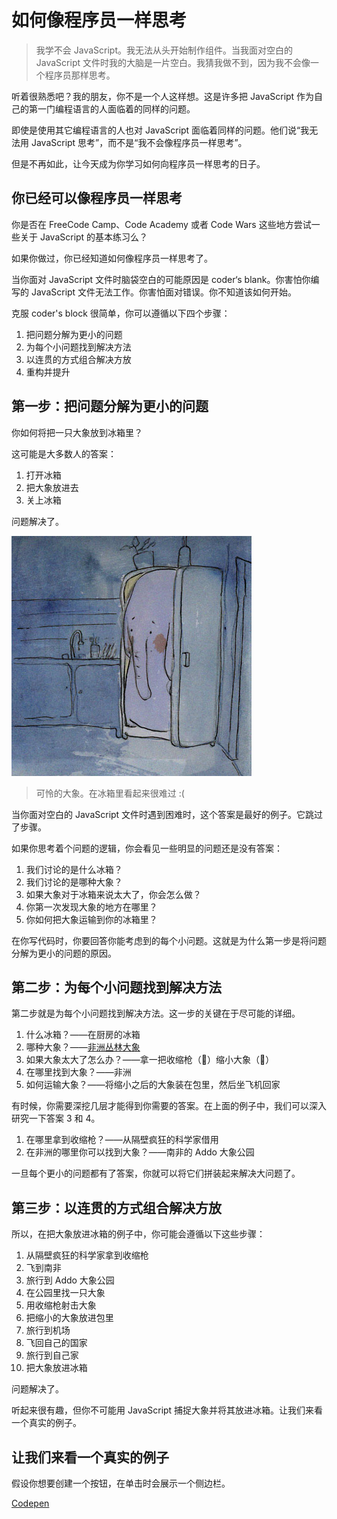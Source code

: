 # 如何像程序员一样思考

> 我学不会 JavaScript。我无法从头开始制作组件。当我面对空白的 JavaScript 文件时我的大脑是一片空白。我猜我做不到，因为我不会像一个程序员那样思考。

听着很熟悉吧？我的朋友，你不是一个人这样想。这是许多把 JavaScript 作为自己的第一门编程语言的人面临着的同样的问题。

即使是使用其它编程语言的人也对 JavaScript 面临着同样的问题。他们说“我无法用 JavaScript 思考”，而不是“我不会像程序员一样思考”。

但是不再如此，让今天成为你学习如何向程序员一样思考的日子。

## 你已经可以像程序员一样思考

你是否在 FreeCode Camp、Code Academy 或者 Code Wars 这些地方尝试一些关于 JavaScript 的基本练习么？

如果你做过，你已经知道如何像程序员一样思考了。

当你面对 JavaScript 文件时脑袋空白的可能原因是 coder‘s blank。你害怕你编写的 JavaScript 文件无法工作。你害怕面对错误。你不知道该如何开始。

克服 coder's block 很简单，你可以遵循以下四个步骤：

1. 把问题分解为更小的问题
2. 为每个小问题找到解决方法
3. 以连贯的方式组合解决方放
4. 重构并提升

## 第一步：把问题分解为更小的问题

你如何将把一只大象放到冰箱里？

这可能是大多数人的答案：

1. 打开冰箱
2. 把大象放进去
3. 关上冰箱

问题解决了。

![ele-in-frdige](https://raw.githubusercontent.com/coderfe/100-days-of-translate/master/think/1.jpg)

> 可怜的大象。在冰箱里看起来很难过 :(

当你面对空白的 JavaScript 文件时遇到困难时，这个答案是最好的例子。它跳过了步骤。

如果你思考着个问题的逻辑，你会看见一些明显的问题还是没有答案：

1. 我们讨论的是什么冰箱？
2. 我们讨论的是哪种大象？
3. 如果大象对于冰箱来说太大了，你会怎么做？
4. 你第一次发现大象的地方在哪里？
5. 你如何把大象运输到你的冰箱里？

在你写代码时，你要回答你能考虑到的每个小问题。这就是为什么第一步是将问题分解为更小的问题的原因。

## 第二步：为每个小问题找到解决方法

第二步就是为每个小问题找到解决方法。这一步的关键在于尽可能的详细。

1. 什么冰箱？——在厨房的冰箱
2. 哪种大象？——[非洲丛林大象](https://en.wikipedia.org/wiki/African_elephant)
3. 如果大象太大了怎么办？——拿一把收缩枪（🔫）缩小大象（🐘）
4. 在哪里找到大象？——非洲
5. 如何运输大象？——将缩小之后的大象装在包里，然后坐飞机回家

有时候，你需要深挖几层才能得到你需要的答案。在上面的例子中，我们可以深入研究一下答案 3 和 4。

1. 在哪里拿到收缩枪？——从隔壁疯狂的科学家借用
2. 在非洲的哪里你可以找到大象？——南非的 Addo 大象公园

一旦每个更小的问题都有了答案，你就可以将它们拼装起来解决大问题了。

## 第三步：以连贯的方式组合解决方放

所以，在把大象放进冰箱的例子中，你可能会遵循以下这些步骤：

1. 从隔壁疯狂的科学家拿到收缩枪
2. 飞到南非
3. 旅行到 Addo 大象公园
4. 在公园里找一只大象
5. 用收缩枪射击大象
6. 把缩小的大象放进包里
7. 旅行到机场
8. 飞回自己的国家
9. 旅行到自己家
10. 把大象放进冰箱

问题解决了。

听起来很有趣，但你不可能用 JavaScript 捕捉大象并将其放进冰箱。让我们来看一个真实的例子。

## 让我们来看一个真实的例子

假设你想要创建一个按钮，在单击时会展示一个侧边栏。

[Codepen](https://codepen.io/zellwk/pen/zdqmLe)
